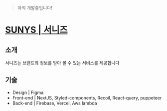 > 아직 개발중입니다!

# [SUNYS | 서니즈](https://sunys.co.kr)

## 소개

서니즈는 브랜드의 정보를 받아 볼 수 있는 서비스를 제공합니다

## 기술

- Design | Figma
- Front-end | NextJS, Styled-components, Recoil, React-query, puppeteer
- Back-end | Firebase, Vercel, Aws lambda

